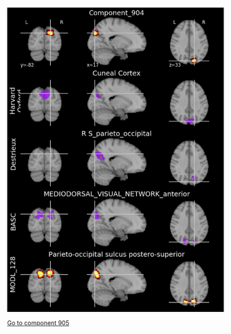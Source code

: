 


![904](preliminary/904.jpg "Component 904")

[Go to component 905](https://parietal-inria.github.io/MODL_atlas/1024/905 "Component 905")